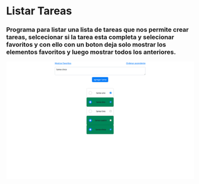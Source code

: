 # Listar Tareas
### Programa para listar una lista de tareas que nos permite crear tareas, selcecionar si la tarea esta completa y selecionar favoritos y con ello con un boton deja solo mostrar los elementos favoritos y luego mostrar todos los anteriores.

![image text](./imagen/ejemplo-de-pagina.png)